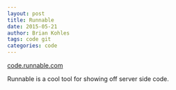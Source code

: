 ```yaml
---
layout: post
title: Runnable
date: 2015-05-21
author: Brian Kohles
tags: code git
categories: code
---
```

[code.runnable.com](http://code.runnable.com)

Runnable is a cool tool for showing off server side code.
